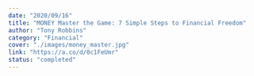 ```yaml
---
date: "2020/09/16"
title: "MONEY Master the Game: 7 Simple Steps to Financial Freedom"
author: "Tony Robbins"
category: "Financial"
cover: "./images/money_master.jpg"
link: "https://a.co/d/0c1FeUmr"
status: "completed"
---
```

